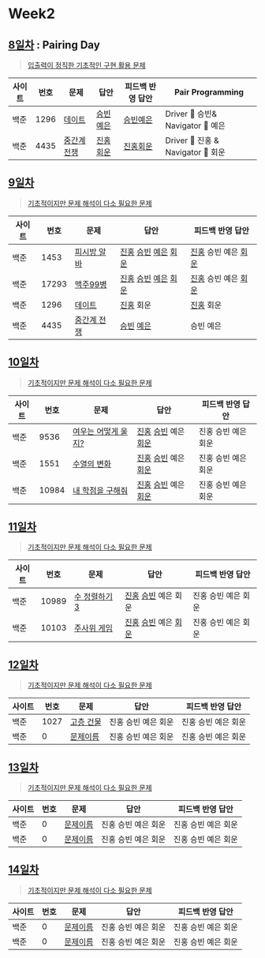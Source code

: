 # Week2

## [8일차](Day8) : Pairing Day

> [입출력이 정직한 기초적인 구현 활용 문제](https://www.acmicpc.net/group/workbook/view/9797/28820)

| 사이트 | 번호 | 문제                                                | 답안                                | 피드백 반영 답안                    | Pair Programming                   |
| ------ | ---- | --------------------------------------------------- | ----------------------------------- | ----------------------------------- | ---------------------------------- |
| 백준   | 1296 | [데이트](https://www.acmicpc.net/problem/1296)      | [승빈예은](Day8/bj1296_wsblye.java) | [승빈예은](Day8/bj1296_wsblye.java) | Driver 🚗 승빈& Navigator 🧭 예은  |
| 백준   | 4435 | [중간계 전쟁](https://www.acmicpc.net/problem/4435) | [진홍회운](Day8/bj4435_kjhjhw.java) | [진홍회운](Day8/bj4435_kjhjhw.java) | Driver 🚗 진홍 & Navigator 🧭 회운 |

## [9일차](Day9)

> [기초적이지만 문제 해석이 다소 필요한 문제](https://www.acmicpc.net/group/workbook/view/9797/28871)

| 사이트 | 번호  | 문제                                                | 답안                                                                                                                  | 피드백 반영 답안                                                         |
| ------ | ----- | --------------------------------------------------- | --------------------------------------------------------------------------------------------------------------------- | ------------------------------------------------------------------------ |
| 백준   | 1453  | [피시방 알바](https://www.acmicpc.net/problem/1453) | [진홍](Day9/bj1453_kjh.java) [승빈](Day9/bj1453_wsb.java) [예은](Day9/bj1453_lye.cs) [회운](Day9/bj1453_jhw.java)     | [진홍](Day9/bj1453_kjh.java) 승빈 예은 [회운](Day9/bj1453_jhw.java)      |
| 백준   | 17293 | [맥주99병](https://www.acmicpc.net/problem/17293)   | [진홍](Day9/bj17293_kjh.java) [승빈](Day9/bj17293_wsb.java) [예은](Day9/bj17293_lye.cs) [회운](Day9/bj17293_jhw.java) | [진홍](Day9/bj17293_kjh.java) 승빈 예은 [회운](Day9/bj17293_jhw_fb.java) |
| 백준   | 1296  | [데이트](https://www.acmicpc.net/problem/1296)      | [진홍](Day9/bj1296_kjh.java) 회운                                                                                     | [진홍](Day9/bj1296_kjh_fb.java) 회운                                     |
| 백준   | 4435  | [중간계 전쟁](https://www.acmicpc.net/problem/4435) | [승빈](Day9/bj4435_wsb.java) [예은](Day9/bj4435_lye.cs)                                                               | 승빈 예은                                                                |

## [10일차](Day10)

> [기초적이지만 문제 해석이 다소 필요한 문제](https://www.acmicpc.net/group/workbook/view/9797/28914)

| 사이트 | 번호  | 문제                                                        | 답안                                                                                              | 피드백 반영 답안    |
| ------ | ----- | ----------------------------------------------------------- | ------------------------------------------------------------------------------------------------- | ------------------- |
| 백준   | 9536  | [여우는 어떻게 울지?](https://www.acmicpc.net/problem/9536) | [진홍](Day10/bj9536_kjh.java) [승빈](Day10/bj9536_wsb.java) 예은 [회운](Day10/bj9536_jhw.java)    | 진홍 승빈 예은 회운 |
| 백준   | 1551  | [수열의 변화](https://www.acmicpc.net/problem/1551)         | [진홍](Day10/bj1551_kjh.java) [승빈](Day10/bj1551_wsb.java) 예은 [회운](Day10/bj1551_jhw.java)    | 진홍 승빈 예은 회운 |
| 백준   | 10984 | [내 학점을 구해줘](https://www.acmicpc.net/problem/10984)   | [진홍](Day10/bj10984_kjh.java) [승빈](Day10/bj10984_wsb.java) 예은 [회운](Day10/bj10984_jhw.java) | 진홍 승빈 예은 회운 |

## [11일차](Day11)

> [기초적이지만 문제 해석이 다소 필요한 문제](https://www.acmicpc.net/group/workbook/view/9797/28925)

| 사이트 | 번호  | 문제                                                   | 답안                                                                    | 피드백 반영 답안    |
| ------ | ----- | ------------------------------------------------------ | ----------------------------------------------------------------------- | ------------------- |
| 백준   | 10989 | [수 정렬하기 3](https://www.acmicpc.net/problem/10989) | [진홍](Day11/bj10989_kjh.java) [승빈](Day11/bj10989_wsb.java) 예은 회운                           | 진홍 승빈 예은 회운 |
| 백준   | 10103 | [주사위 게임](https://www.acmicpc.net/problem/10103)   | [진홍](Day11/bj10103_kjh.java) [승빈](Day11/bj10103_wsb.java) 예은 [회운](Day11/bj10103_jhw.java) | 진홍 승빈 예은 회운 |

## [12일차](Day12)

> [기초적이지만 문제 해석이 다소 필요한 문제](https://www.acmicpc.net/workbook/view/6620)

| 사이트 | 번호 | 문제                                              | 답안                | 피드백 반영 답안    |
| ------ | ---- | ------------------------------------------------- | ------------------- | ------------------- |
| 백준   | 1027 | [고층 건물](https://www.acmicpc.net/problem/1027) | 진홍 승빈 예은 회운 | 진홍 승빈 예은 회운 |
| 백준   | 0    | [문제이름](문제링크)                              | 진홍 승빈 예은 회운 | 진홍 승빈 예은 회운 |

## [13일차](Day13)

> [기초적이지만 문제 해석이 다소 필요한 문제](문제집링크)

| 사이트 | 번호 | 문제                 | 답안                | 피드백 반영 답안    |
| ------ | ---- | -------------------- | ------------------- | ------------------- |
| 백준   | 0    | [문제이름](문제링크) | 진홍 승빈 예은 회운 | 진홍 승빈 예은 회운 |
| 백준   | 0    | [문제이름](문제링크) | 진홍 승빈 예은 회운 | 진홍 승빈 예은 회운 |

## [14일차](Day14)

> [기초적이지만 문제 해석이 다소 필요한 문제](문제집링크)

| 사이트 | 번호 | 문제                 | 답안                | 피드백 반영 답안    |
| ------ | ---- | -------------------- | ------------------- | ------------------- |
| 백준   | 0    | [문제이름](문제링크) | 진홍 승빈 예은 회운 | 진홍 승빈 예은 회운 |
| 백준   | 0    | [문제이름](문제링크) | 진홍 승빈 예은 회운 | 진홍 승빈 예은 회운 |
